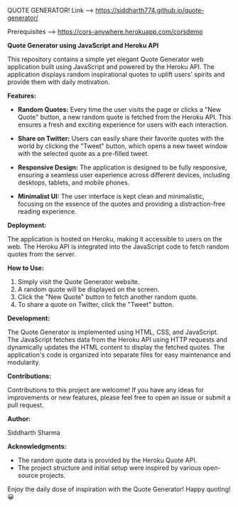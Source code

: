 QUOTE GENERATOR!
Link --> https://siddharth774.github.io/quote-generator/

Prerequisites 
--> https://cors-anywhere.herokuapp.com/corsdemo


**Quote Generator using JavaScript and Heroku API**

This repository contains a simple yet elegant Quote Generator web application built using JavaScript and powered by the Heroku API. The application displays random inspirational quotes to uplift users' spirits and provide them with daily motivation.

**Features:**

- **Random Quotes:** Every time the user visits the page or clicks a "New Quote" button, a new random quote is fetched from the Heroku API. This ensures a fresh and exciting experience for users with each interaction.

- **Share on Twitter:** Users can easily share their favorite quotes with the world by clicking the "Tweet" button, which opens a new tweet window with the selected quote as a pre-filled tweet.

- **Responsive Design:** The application is designed to be fully responsive, ensuring a seamless user experience across different devices, including desktops, tablets, and mobile phones.

- **Minimalist UI:** The user interface is kept clean and minimalistic, focusing on the essence of the quotes and providing a distraction-free reading experience.

**Deployment:**

The application is hosted on Heroku, making it accessible to users on the web. The Heroku API is integrated into the JavaScript code to fetch random quotes from the server.

**How to Use:**

1. Simply visit the Quote Generator website.
2. A random quote will be displayed on the screen.
3. Click the "New Quote" button to fetch another random quote.
4. To share a quote on Twitter, click the "Tweet" button.

**Development:**

The Quote Generator is implemented using HTML, CSS, and JavaScript. The JavaScript fetches data from the Heroku API using HTTP requests and dynamically updates the HTML content to display the fetched quotes. The application's code is organized into separate files for easy maintenance and modularity.

**Contributions:**

Contributions to this project are welcome! If you have any ideas for improvements or new features, please feel free to open an issue or submit a pull request.

**Author:**

Siddharth Sharma

**Acknowledgments:**

- The random quote data is provided by the Heroku Quote API.
- The project structure and initial setup were inspired by various open-source projects.

Enjoy the daily dose of inspiration with the Quote Generator! Happy quoting!😀
